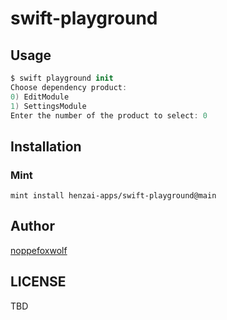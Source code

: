 # swift-playground

## Usage

```swift
$ swift playground init
Choose dependency product:
0) EditModule
1) SettingsModule
Enter the number of the product to select: 0
```

## Installation

### Mint

```
mint install henzai-apps/swift-playground@main
```

## Author

[noppefoxwolf](https://twitter.com/noppefoxwolf)

## LICENSE

TBD
